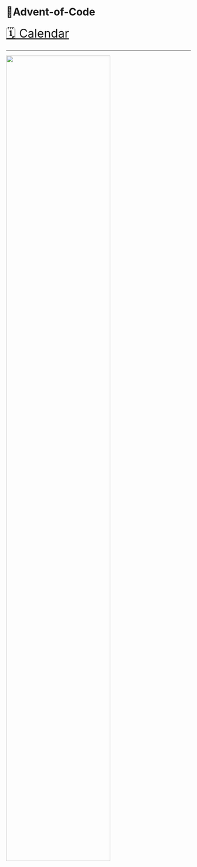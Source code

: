# 🎄Advent-of-Code
<a href="https://adventofcode.com/" style="font-size: 2rem">🗓️ Calendar</a>

---

<img src = "https://repository-images.githubusercontent.com/112706767/160be980-3b1a-11eb-9dbe-439a40adfa99](https://community.alteryx.com/t5/image/serverpage/image-id/269381iE1288FAEB30E4EDA?v=v2" style="width: 75%;">
